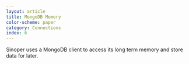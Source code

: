 ```yaml
---
layout: article
title: MongoDB Memory
color-scheme: paper
category: Connections
index: 6
---
```


Sinoper uses a MongoDB client to access its long term memory and store data for later.
